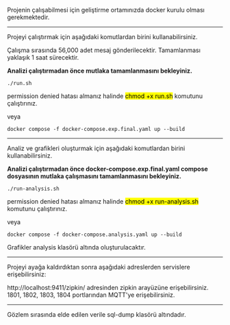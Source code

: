 Projenin çalışabilmesi için geliştirme ortamınızda docker kurulu olması gerekmektedir.

---
Projeyi çalıştırmak için aşağıdaki komutlardan birini kullanabilirsiniz. 

Çalışma sırasında 56,000 adet mesaj gönderilecektir. Tamamlanması yaklaşık 1 saat sürecektir. 

<b>Analizi çalıştırmadan önce mutlaka tamamlanmasını bekleyiniz.</b>

```
./run.sh
```

permission denied hatası almanız halinde <mark>chmod +x run.sh</mark> komutunu çalıştırınız.

veya

```
docker compose -f docker-compose.exp.final.yaml up --build
```

---

Analiz ve grafikleri oluşturmak için aşağıdaki komutlardan birini kullanabilirsiniz.

<b>Analizi çalıştırmadan önce docker-compose.exp.final.yaml compose dosyasının mutlaka çalışmasını tamamlanmasını bekleyiniz.</b>
```
./run-analysis.sh
```

permission denied hatası almanız halinde <mark>chmod +x run-analysis.sh</mark> komutunu çalıştırınız.

veya

```
docker compose -f docker-compose.analysis.yaml up --build
```

Grafikler analysis klasörü altında oluşturulacaktır.

---

Projeyi ayağa kaldırdıktan sonra aşağıdaki adreslerden servislere erişebilirsiniz:

http://localhost:9411/zipkin/  adresinden zipkin arayüzüne erişebilirsiniz.\
1801, 1802, 1803, 1804 portlarından MQTT'ye erişebilirsiniz.

---

Gözlem sırasında elde edilen verile sql-dump klasörü altındadır.